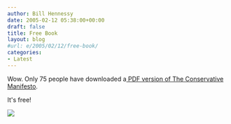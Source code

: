 ```yaml
---
author: Bill Hennessy
date: 2005-02-12 05:38:00+00:00
draft: false
title: Free Book
layout: blog
#url: e/2005/02/12/free-book/
categories:
- Latest
---
```


Wow. Only 75 people have downloaded a[ PDF version of The Conservative Manifesto](https://blog.billhennessy.com/forums/1016/ShowPost.aspx).




It's free!

![](https://blog.billhennessy.com/aggbug.aspx?PostID=1048)

